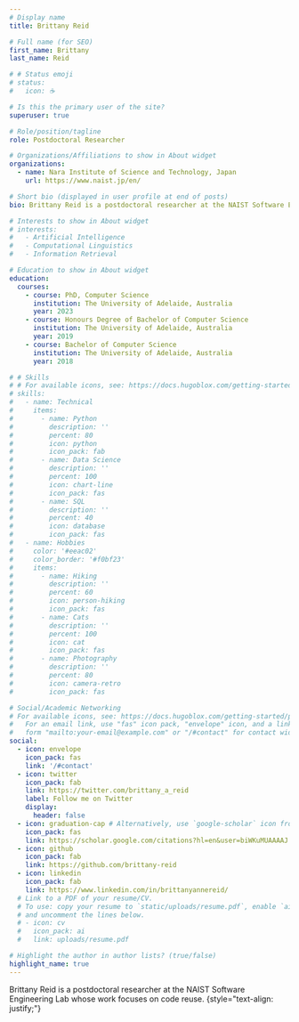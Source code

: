 ```yaml
---
# Display name
title: Brittany Reid

# Full name (for SEO)
first_name: Brittany
last_name: Reid

# # Status emoji
# status:
#   icon: ☕️

# Is this the primary user of the site?
superuser: true

# Role/position/tagline
role: Postdoctoral Researcher

# Organizations/Affiliations to show in About widget
organizations:
  - name: Nara Institute of Science and Technology, Japan
    url: https://www.naist.jp/en/

# Short bio (displayed in user profile at end of posts)
bio: Brittany Reid is a postdoctoral researcher at the NAIST Software Engineering Lab whose work focuses on code reuse.

# Interests to show in About widget
# interests:
#   - Artificial Intelligence
#   - Computational Linguistics
#   - Information Retrieval

# Education to show in About widget
education:
  courses:
    - course: PhD, Computer Science
      institution: The University of Adelaide, Australia
      year: 2023
    - course: Honours Degree of Bachelor of Computer Science
      institution: The University of Adelaide, Australia
      year: 2019
    - course: Bachelor of Computer Science
      institution: The University of Adelaide, Australia
      year: 2018

# # Skills
# # For available icons, see: https://docs.hugoblox.com/getting-started/page-builder/#icons
# skills:
#   - name: Technical
#     items:
#       - name: Python
#         description: ''
#         percent: 80
#         icon: python
#         icon_pack: fab
#       - name: Data Science
#         description: ''
#         percent: 100
#         icon: chart-line
#         icon_pack: fas
#       - name: SQL
#         description: ''
#         percent: 40
#         icon: database
#         icon_pack: fas
#   - name: Hobbies
#     color: '#eeac02'
#     color_border: '#f0bf23'
#     items:
#       - name: Hiking
#         description: ''
#         percent: 60
#         icon: person-hiking
#         icon_pack: fas
#       - name: Cats
#         description: ''
#         percent: 100
#         icon: cat
#         icon_pack: fas
#       - name: Photography
#         description: ''
#         percent: 80
#         icon: camera-retro
#         icon_pack: fas

# Social/Academic Networking
# For available icons, see: https://docs.hugoblox.com/getting-started/page-builder/#icons
#   For an email link, use "fas" icon pack, "envelope" icon, and a link in the
#   form "mailto:your-email@example.com" or "/#contact" for contact widget.
social:
  - icon: envelope
    icon_pack: fas
    link: '/#contact'
  - icon: twitter
    icon_pack: fab
    link: https://twitter.com/brittany_a_reid
    label: Follow me on Twitter
    display:
      header: false
  - icon: graduation-cap # Alternatively, use `google-scholar` icon from `ai` icon pack
    icon_pack: fas
    link: https://scholar.google.com/citations?hl=en&user=biWKuMUAAAAJ
  - icon: github
    icon_pack: fab
    link: https://github.com/brittany-reid
  - icon: linkedin
    icon_pack: fab
    link: https://www.linkedin.com/in/brittanyannereid/
  # Link to a PDF of your resume/CV.
  # To use: copy your resume to `static/uploads/resume.pdf`, enable `ai` icons in `params.yaml`,
  # and uncomment the lines below.
  # - icon: cv
  #   icon_pack: ai
  #   link: uploads/resume.pdf

# Highlight the author in author lists? (true/false)
highlight_name: true
---
```


Brittany Reid is a postdoctoral researcher at the NAIST Software Engineering Lab whose work focuses on code reuse.
{style="text-align: justify;"}
